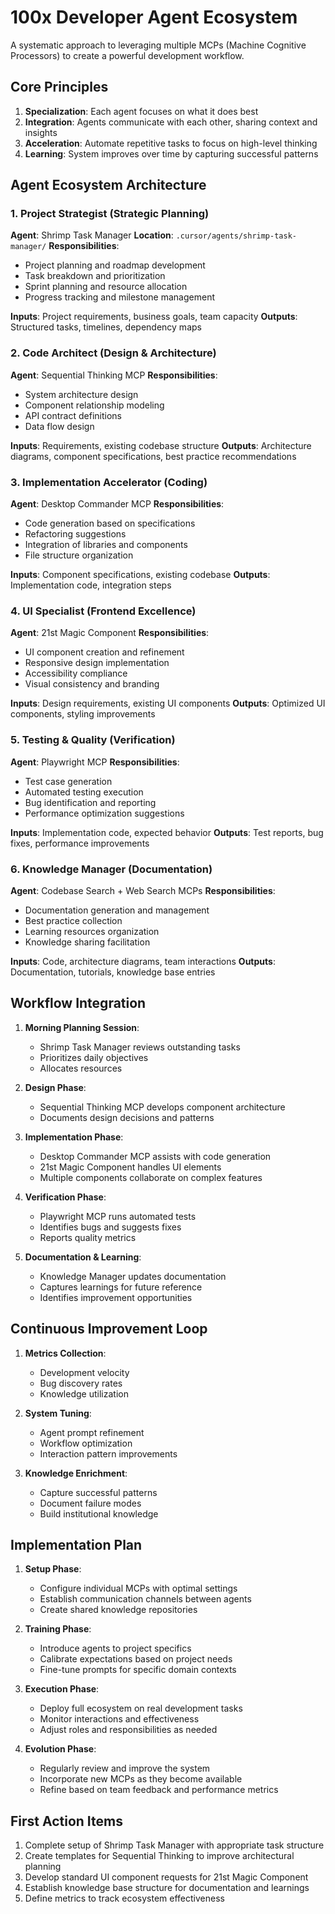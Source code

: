 # 100x Developer Agent Ecosystem

A systematic approach to leveraging multiple MCPs (Machine Cognitive Processors) to create a powerful development workflow.

## Core Principles

1. **Specialization**: Each agent focuses on what it does best
2. **Integration**: Agents communicate with each other, sharing context and insights
3. **Acceleration**: Automate repetitive tasks to focus on high-level thinking
4. **Learning**: System improves over time by capturing successful patterns

## Agent Ecosystem Architecture

### 1. Project Strategist (Strategic Planning)

**Agent**: Shrimp Task Manager
**Location**: `.cursor/agents/shrimp-task-manager/`
**Responsibilities**:
- Project planning and roadmap development
- Task breakdown and prioritization 
- Sprint planning and resource allocation
- Progress tracking and milestone management

**Inputs**: Project requirements, business goals, team capacity
**Outputs**: Structured tasks, timelines, dependency maps

### 2. Code Architect (Design & Architecture)

**Agent**: Sequential Thinking MCP
**Responsibilities**:
- System architecture design
- Component relationship modeling
- API contract definitions
- Data flow design

**Inputs**: Requirements, existing codebase structure
**Outputs**: Architecture diagrams, component specifications, best practice recommendations

### 3. Implementation Accelerator (Coding)

**Agent**: Desktop Commander MCP
**Responsibilities**:
- Code generation based on specifications
- Refactoring suggestions
- Integration of libraries and components
- File structure organization

**Inputs**: Component specifications, existing codebase
**Outputs**: Implementation code, integration steps

### 4. UI Specialist (Frontend Excellence)

**Agent**: 21st Magic Component
**Responsibilities**:
- UI component creation and refinement
- Responsive design implementation
- Accessibility compliance
- Visual consistency and branding

**Inputs**: Design requirements, existing UI components
**Outputs**: Optimized UI components, styling improvements

### 5. Testing & Quality (Verification)

**Agent**: Playwright MCP
**Responsibilities**:
- Test case generation
- Automated testing execution
- Bug identification and reporting
- Performance optimization suggestions

**Inputs**: Implementation code, expected behavior
**Outputs**: Test reports, bug fixes, performance improvements

### 6. Knowledge Manager (Documentation)

**Agent**: Codebase Search + Web Search MCPs
**Responsibilities**:
- Documentation generation and management
- Best practice collection
- Learning resources organization
- Knowledge sharing facilitation

**Inputs**: Code, architecture diagrams, team interactions
**Outputs**: Documentation, tutorials, knowledge base entries

## Workflow Integration

1. **Morning Planning Session**:
   - Shrimp Task Manager reviews outstanding tasks
   - Prioritizes daily objectives
   - Allocates resources

2. **Design Phase**:
   - Sequential Thinking MCP develops component architecture
   - Documents design decisions and patterns

3. **Implementation Phase**:
   - Desktop Commander MCP assists with code generation
   - 21st Magic Component handles UI elements
   - Multiple components collaborate on complex features

4. **Verification Phase**:
   - Playwright MCP runs automated tests
   - Identifies bugs and suggests fixes
   - Reports quality metrics

5. **Documentation & Learning**:
   - Knowledge Manager updates documentation
   - Captures learnings for future reference
   - Identifies improvement opportunities

## Continuous Improvement Loop

1. **Metrics Collection**:
   - Development velocity
   - Bug discovery rates
   - Knowledge utilization

2. **System Tuning**:
   - Agent prompt refinement
   - Workflow optimization
   - Interaction pattern improvements

3. **Knowledge Enrichment**:
   - Capture successful patterns
   - Document failure modes
   - Build institutional knowledge

## Implementation Plan

1. **Setup Phase**:
   - Configure individual MCPs with optimal settings
   - Establish communication channels between agents
   - Create shared knowledge repositories

2. **Training Phase**:
   - Introduce agents to project specifics
   - Calibrate expectations based on project needs
   - Fine-tune prompts for specific domain contexts

3. **Execution Phase**:
   - Deploy full ecosystem on real development tasks
   - Monitor interactions and effectiveness
   - Adjust roles and responsibilities as needed

4. **Evolution Phase**:
   - Regularly review and improve the system
   - Incorporate new MCPs as they become available
   - Refine based on team feedback and performance metrics

## First Action Items

1. Complete setup of Shrimp Task Manager with appropriate task structure
2. Create templates for Sequential Thinking to improve architectural planning
3. Develop standard UI component requests for 21st Magic Component
4. Establish knowledge base structure for documentation and learnings
5. Define metrics to track ecosystem effectiveness 